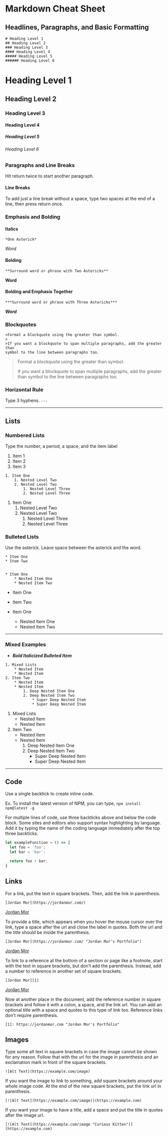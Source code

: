 # Markdown Cheat Sheet

## Headlines, Paragraphs, and Basic Formatting
```
# Heading Level 1
## Heading Level 2
### Heading Level 3
#### Heading Level 4
##### Heading Level 5
###### Heading Level 6
```
# Heading Level 1
## Heading Level 2
### Heading Level 3
#### Heading Level 4
##### Heading Level 5
###### Heading Level 6

### Paragraphs and Line Breaks

Hit return twice to start another paragraph.

#### Line Breaks

To add just a line break without a space, type two spaces at the end of a 
line, then press return once.

### Emphasis and Bolding

#### Italics

`*One Asterick*`  

*Word*

#### Bolding

`**Surround word or phrase with Two Astericks**`

**Word**

#### Bolding and Emphasis Together

`***Surround word or phrase with Three Astericks***`

***Word***

### Blockquotes
```
>Format a blockquote using the greater than symbol. 
>
>If you want a blockquote to span multiple paragraphs, add the greater than 
symbol to the line between paragraphs too.
```

>Format a blockquote using the greater than symbol. 
>
>If you want a blockquote to span multiple paragraphs, add the greater than 
symbol to the line between paragraphs too.

### Horizontal Rule

Type 3 hyphens. `---`

---

## Lists

### Numbered Lists

Type the number, a period, a space, and the item label


1. Item 1
2. Item 2
3. Item 3

```
1. Item One
    1. Nested Level Two
    2. Nested Level Two
        1. Nested Level Three
        2. Nested Level Three
```

1. Item One
    1. Nested Level Two
    2. Nested Level Two
        1. Nested Level Three
        2. Nested Level Three

### Bulleted Lists

Use the asterick. Leave space between the asterick and the word.

```
* Item One
* Item Two


* Item One
    * Nested Item One
    * Nested Item Two
```

* Item One
* Item Two


* Item One
    * Nested Item One
    * Nested Item Two

---

### Mixed Examples

* ***Bold Italicized Bulleted Item***

```
1. Mixed Lists
    * Nested Item
    * Nested Item
2. Item Two
    * Nested Item
    * Nested Item
        1. Deep Nested Item One
        2. Deep Nested Item Two
            * Super Deep Nested Item
            * Super Deep Nested Item
```

1. Mixed Lists
    * Nested Item
    * Nested Item
2. Item Two
    * Nested Item
    * Nested Item
        1. Deep Nested Item One
        2. Deep Nested Item Two
            * Super Deep Nested Item
            * Super Deep Nested Item

---

## Code

Use a single backtick to create inline code.

Ex. To install the latest version of NPM, you can type,  `npm install npm@latest -g`

For multiple lines of code, use three backticks above and below the code block. 
Some sites and editors also support syntax highlighting by language. 
Add it by typing the name of the coding language immediately after the top three backticks.

```JavaScript
let exampleFunction = () => {
  let foo = 'foo';
  let bar = 'bar';

  return foo + bar;
}
```


## Links

For a link, put the text in square brackets. Then, add the link in parenthesis.

`[Jordan Mor](https://jordanmor.com/)`

[Jordan Mor](https://jordanmor.com/)

To provide a title, which appears when you hover the mouse cursor over the link, 
type a space after the url and close the label in quotes. 
Both the url and the title should be inside the parenthesis.

`[Jordan Mor](https://jordanmor.com/ "Jordan Mor's Portfolio")`

[Jordan Mor](https://jordanmor.com/ "Jordan Mor's Portfolio")

To link to a reference at the bottom of a section or page like a footnote,
start with the text in square brackets, but don’t add the parenthesis. 
Instead, add a number to reference in another set of square brackets.

`[Jordan Mor][1]`

[Jordan Mor][1]

Now at another place in the document, add the reference number in square brackets 
and follow it with a colon, a space, and the link url. You can add an optional title 
with a space and quotes to this type of link too. Reference links don’t require parenthesis.

`[1]: https://jordanmor.com "Jordan Mor's Portfolio"`

[1]: https://jordanmor.com "Jordan Mor's Portfolio"


## Images

Type some alt text in square brackets in case the image cannot be shown for any reason. 
Follow that with the url for the image in parenthesis 
and an exclamation mark in front of the square brackets.

`![Alt Text](https://example.com/image)`

If you want the image to link to something, add square brackets around your whole image code. 
At the end of the new square brackets, put the link url in parenthesis.

`[![Alt Text](https://example.com/image)](https://example.com)`

If you want your image to have a title, add a space and put the title in quotes after the image url.

`[![Alt Text](https://example.com/image "Curious Kitten")](https://example.com)`

























